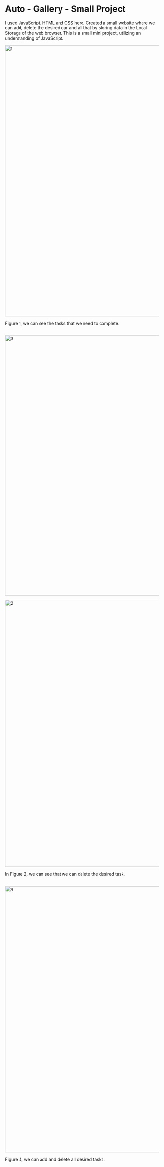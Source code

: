 # Auto - Gallery - Small Project
I used JavaScript, HTML and CSS here. Created a small website where we can add, delete the desired car and all that by storing data in the Local Storage of the web browser.
This is a small mini project, utilizing an understanding of JavaScript.

<img width="885" alt="1" src="https://github.com/user-attachments/assets/dfe4afd3-9edd-463d-aad7-3def1416f52e"> 

Figure 1, we can see the tasks that we need to complete. <br><br>

<img width="849" alt="3" src="https://github.com/user-attachments/assets/603f3a3e-4395-4fd7-b76e-bd96f1663ef7"> <br>

<img width="872" alt="2" src="https://github.com/user-attachments/assets/1cab281f-dfc6-4042-9741-3904ac6671b1">

In Figure 2, we can see that we can delete the desired task.<br><br>

<img width="869" alt="4" src="https://github.com/user-attachments/assets/1e237382-2ca8-4c4a-8174-0992b6d19ab8">

Figure 4, we can add and delete all desired tasks.
